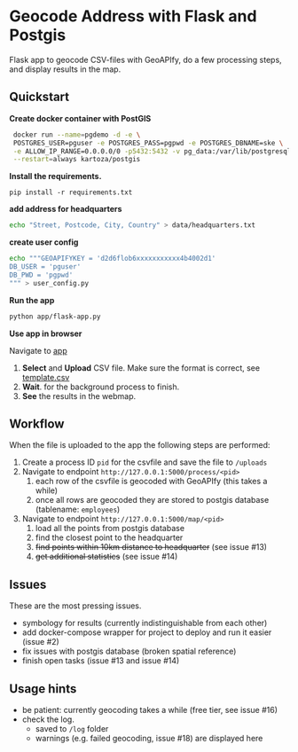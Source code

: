# Geocode Address with Flask and Postgis

Flask app to geocode CSV-files with GeoAPIfy, do a few processing steps, and display results in the map.

## Quickstart 

**Create docker container with PostGIS** 

```bash
 docker run --name=pgdemo -d -e \
 POSTGRES_USER=pguser -e POSTGRES_PASS=pgpwd -e POSTGRES_DBNAME=ske \
 -e ALLOW_IP_RANGE=0.0.0.0/0 -p5432:5432 -v pg_data:/var/lib/postgresql \
 --restart=always kartoza/postgis
 ```

**Install the requirements.**
```
pip install -r requirements.txt
```


**add address for headquarters**
```bash
echo "Street, Postcode, City, Country" > data/headquarters.txt
```

**create user config** 
```bash
echo """GEOAPIFYKEY = 'd2d6flob6xxxxxxxxxxx4b4002d1'
DB_USER = 'pguser'
DB_PWD = 'pgpwd'
""" > user_config.py
```


**Run the app**
 ```bash
 python app/flask-app.py
 ```

**Use app in browser**

Navigate to [app](http://127.0.0.1:5000)

1. **Select** and **Upload** CSV file. Make sure the format is correct, see [template.csv](https://github.com/MBennGit/addr-to-pg/blob/main/data/template.csv)
2. **Wait**. for the background process to finish. 
3. **See** the results in the webmap.


## Workflow

When the file is uploaded to the app the following steps are performed:

1. Create a process ID `pid` for the csvfile and save the file to `/uploads`
2. Navigate to endpoint `http://127.0.0.1:5000/process/<pid>`
   1. each row of the csvfile is geocoded with GeoAPIfy (this takes a while)
   2. once all rows are geocoded they are stored to postgis database (tablename: `employees`)
3. Navigate to endpoint `http://127.0.0.1:5000/map/<pid>`
   1. load all the points from postgis database
   2. find the closest point to the headquarter
   3. ~~find points within 10km distance to headquarter~~ (see issue #13)
   4. ~~get additional statistics~~ (see issue #14)


## Issues

These are the most pressing issues.

- symbology for results (currently indistinguishable from each other)
- add docker-compose wrapper for project to deploy and run it easier (issue #2)
- fix issues with postgis database (broken spatial reference)
- finish open tasks (issue #13 and issue #14)


## Usage hints

- be patient: currently geocoding takes a while (free tier, see issue #16)
- check the log.
  - saved to `/log` folder
  - warnings (e.g. failed geocoding, issue #18) are displayed here